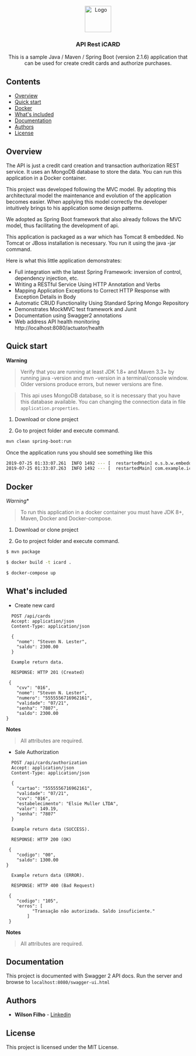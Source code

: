 <p align="center">
  <a href="https://spring.io/">
    <img src="https://spring.io/img/homepage/icon-spring-boot.svg" alt="Logo" width=72 height=72>
  </a>

  <h3 align="center">API Rest iCARD</h3>

  <p align="center">
    This is a sample Java / Maven / Spring Boot (version 2.1.6) application that can be used for create credit cards and authorize purchases.
  </p>
</p>

## Contents

- [Overview](#overview)
- [Quick start](#quick-start)
- [Docker](#docker)
- [What's included](#whats-included)
- [Documentation](#documentation)
- [Authors](#authors)
- [License](#license)


## Overview


The API is just a credit card creation and transaction authorization REST service. It uses an MongoDB database to store the data. You can run this application in a Docker container.

This project was developed following the MVC model. By adopting this architectural model the maintenance and evolution of the application becomes easier. When applying this model correctly the developer intuitively brings to his application some design patterns.

We adopted as Spring Boot framework that also already follows the MVC model, thus facilitating the development of api.

This application is packaged as a war which has Tomcat 8 embedded. No Tomcat or JBoss installation is necessary. You run it using the java -jar command.

Here is what this little application demonstrates:

- Full integration with the latest Spring Framework: inversion of control, dependency injection, etc.
- Writing a RESTful Service Using HTTP Annotation and Verbs
- Mapping Application Exceptions to Correct HTTP Response with Exception Details in Body
- Automatic CRUD Functionality Using Standard Spring Mongo Repository
- Demonstrates MockMVC test framework and Junit 
- Documentation using Swagger2 annotations
- Web address API health monitoring http://localhost:8080/actuator/health


## Quick start

**Warning**

> Verify that you are running at least JDK 1.8+ and Maven 3.3+ by running java -version and mvn -version in a terminal/console window. Older versions produce errors, but newer versions are fine.

> This api uses MongoDB database, so it is necessary that you have this database available. You can changing the connection data in file `application.properties`.

1. Download or clone project

2. Go to project folder and execute command.
 ```bash
 mvn clean spring-boot:run
 ```
 
Once the application runs you should see something like this
```bash
2019-07-25 01:33:07.261  INFO 1492 --- [  restartedMain] o.s.b.w.embedded.tomcat.TomcatWebServer  : Tomcat started on port(s): 8080 (http) with context path ''
2019-07-25 01:33:07.263  INFO 1492 --- [  restartedMain] com.example.icard.IcardApplication       : Started IcardApplication in 10.716 seconds (JVM running for11.818)

```

## Docker

*Warning**

> To run this application in a docker container you must have JDK 8+, Maven, Docker and Docker-compose.

1. Download or clone project

2. Go to project folder and execute command.
 ```bash
 $ mvn package
 ```
 ```bash
 $ docker build -t icard .
 ```
 ```bash
 $ docker-compose up
 ```

## What's included

* Create new card

```
  POST /api/cards
  Accept: application/json
  Content-Type: application/json
  
  {
    "nome": "Steven N. Lester",
    "saldo": 2300.00
  }
```

```
  Example return data.
  
  RESPONSE: HTTP 201 (Created)
  
 {
    "cvv": "016",
    "nome": "Steven N. Lester",
    "numero": "5555556716962161",
    "validade": "07/21",
    "senha": "7807",
    "saldo": 2300.00
}
```

**Notes**
> All attributes are required.

* Sale Authorization

```
  POST /api/cards/authorization
  Accept: application/json
  Content-Type: application/json
  
  {
    "cartao": "5555556716962161",
    "validade": "07/21",
    "cvv": "016",
    "estabelecimento": "Elsie Muller LTDA",
    "valor": 149.19,
    "senha": "7807"
  }
```

```
  Example return data (SUCCESS).
  
  RESPONSE: HTTP 200 (OK)
  
 {
    "codigo": "00",
    "saldo": 1300.00
}
```

```
  Example return data (ERROR).
  
  RESPONSE: HTTP 400 (Bad Request)
  
 {
    "codigo": "105",
    "erros": [
          "Transação não autorizada. Saldo insuficiente."
        ]
 }
```

**Notes**
> All attributes are required.


## Documentation

This project is documented with Swagger 2 API docs. Run the server and browse to `localhost:8080/swagger-ui.html`


## Authors

* **Wilson Filho**  - [Linkedin](https://www.linkedin.com/in/wilson-filho-4424b5bb)

## License

This project is licensed under the MIT License.
